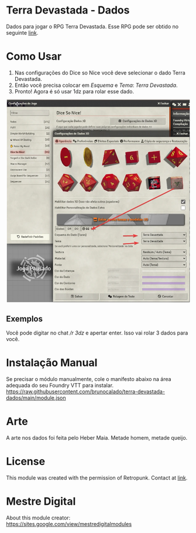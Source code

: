 # Terra Devastada - Dados

Dados para jogar o RPG Terra Devastada. Esse RPG pode ser obtido no seguinte [link](https://retropunk.com.br/editora/roleplaying/terra_devastada_edicao_apocalipse).

# Como Usar
1. Nas configurações do Dice so Nice você deve selecionar o dado Terra Devastada. 
2. Então você precisa colocar em *Esquema* e *Tema*: *Terra Devastada*. 
3. Pronto! Agora é só usar 1dz para rolar esse dado.
<p align="center">
  <img width="500" src="docs/docs_howto.webp">
</p>

## Exemplos 
Você pode digitar no chat */r 3dz* e apertar enter. Isso vai rolar 3 dados para você.

# Instalação Manual
Se precisar o módulo manualmente, cole o manifesto abaixo na área adequada do seu Foundry VTT para instalar.
https://raw.githubusercontent.com/brunocalado/terra-devastada-dados/main/module.json

# Arte
A arte nos dados foi feita pelo Heber Maia. Metade homem, metade queijo.

# License
This module was created with the permission of Retropunk. Contact at [link](https://retropunk.com.br/editora/contato/).

# Mestre Digital
About this module creator: https://sites.google.com/view/mestredigitalmodules

